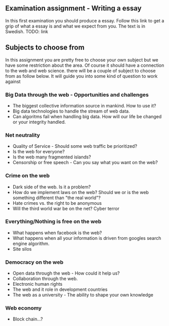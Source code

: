 ## Examination assignment - Writing a essay

In this first examination you should produce a essay. Follow this link to get a grip of what a essay is and what we expect from you. The text is in Swedish.
TODO: link

## Subjects to choose from
In this assignment you are pretty free to choose your own subject but we have some restriction about the area. Of course it should have a connection to the web and web science. there will be a couple of subject to choose from as follow below. It will guide you into some kind of question to work against



### Big Data through the web - Opportunities and challenges
* The biggest collective information source in mankind. How to use it?
* Big data technologies to handle the stream of web data.
* Can algoritms fail when handling big data. How will our life be changed or your integrity handled.

### Net neutrality
* Quality of Service - Should some web traffic be prioritized?
* Is the web for everyone?
* Is the web many fragmented islands?
* Censorship or free speech - Can you say what you want on the web?


### Crime on the web
* Dark side of the web. Is it a problem?
* How do we implement laws on the web? Should we or is the web something different than "the real world"?
* Hate crimes vs. the right to be anonymous
* Will the third world war be on the net? Cyber terror

### Everything/Nothing is free on the web
* What happens when facebook is the web?
* What happens when all your information is driven from googles search engine algorithm.
* Site silos

### Democracy on the web
* Open data through the web - How could it help us?
* Collaboration through the web.
* Electronic human rights
* The web and it role in development countries
* The web as a university - The ability to shape your own knowledge

### Web economy
*  Block chain...?
